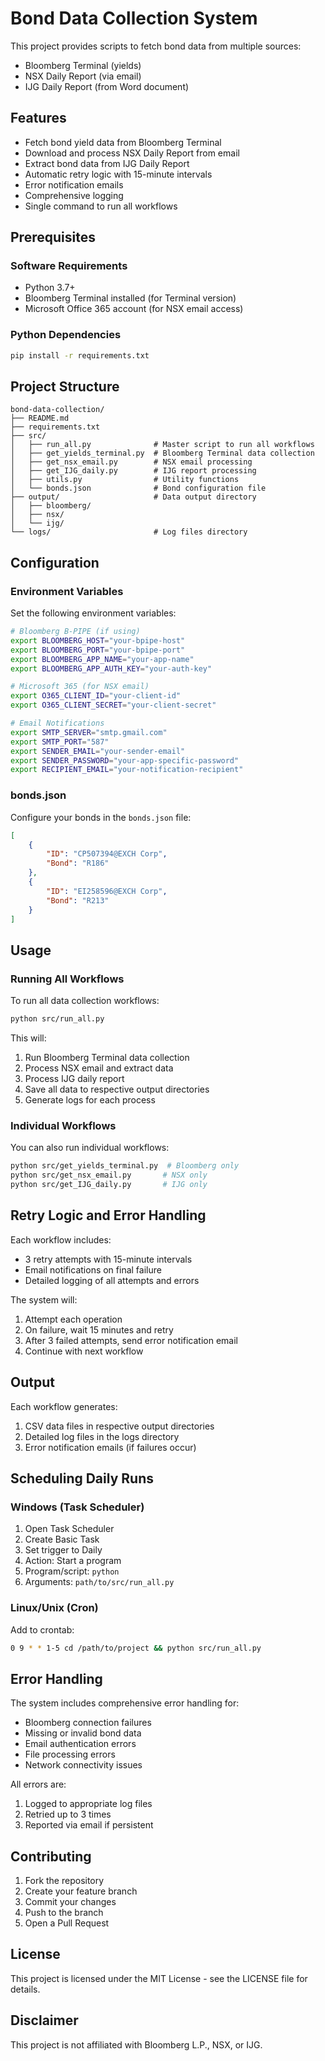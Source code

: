 # Bond Data Collection System

This project provides scripts to fetch bond data from multiple sources:
- Bloomberg Terminal (yields)
- NSX Daily Report (via email)
- IJG Daily Report (from Word document)

## Features

- Fetch bond yield data from Bloomberg Terminal
- Download and process NSX Daily Report from email
- Extract bond data from IJG Daily Report
- Automatic retry logic with 15-minute intervals
- Error notification emails
- Comprehensive logging
- Single command to run all workflows

## Prerequisites

### Software Requirements
- Python 3.7+
- Bloomberg Terminal installed (for Terminal version)
- Microsoft Office 365 account (for NSX email access)

### Python Dependencies
```bash
pip install -r requirements.txt
```

## Project Structure
```
bond-data-collection/
├── README.md
├── requirements.txt
├── src/
│   ├── run_all.py              # Master script to run all workflows
│   ├── get_yields_terminal.py  # Bloomberg Terminal data collection
│   ├── get_nsx_email.py        # NSX email processing
│   ├── get_IJG_daily.py        # IJG report processing
│   ├── utils.py                # Utility functions
│   └── bonds.json              # Bond configuration file
├── output/                     # Data output directory
│   ├── bloomberg/             
│   ├── nsx/
│   └── ijg/
└── logs/                       # Log files directory
```

## Configuration

### Environment Variables
Set the following environment variables:

```bash
# Bloomberg B-PIPE (if using)
export BLOOMBERG_HOST="your-bpipe-host"
export BLOOMBERG_PORT="your-bpipe-port"
export BLOOMBERG_APP_NAME="your-app-name"
export BLOOMBERG_APP_AUTH_KEY="your-auth-key"

# Microsoft 365 (for NSX email)
export O365_CLIENT_ID="your-client-id"
export O365_CLIENT_SECRET="your-client-secret"

# Email Notifications
export SMTP_SERVER="smtp.gmail.com"
export SMTP_PORT="587"
export SENDER_EMAIL="your-sender-email"
export SENDER_PASSWORD="your-app-specific-password"
export RECIPIENT_EMAIL="your-notification-recipient"
```

### bonds.json
Configure your bonds in the `bonds.json` file:
```json
[
    {
        "ID": "CP507394@EXCH Corp",
        "Bond": "R186"
    },
    {
        "ID": "EI258596@EXCH Corp",
        "Bond": "R213"
    }
]
```

## Usage

### Running All Workflows
To run all data collection workflows:
```bash
python src/run_all.py
```

This will:
1. Run Bloomberg Terminal data collection
2. Process NSX email and extract data
3. Process IJG daily report
4. Save all data to respective output directories
5. Generate logs for each process

### Individual Workflows
You can also run individual workflows:
```bash
python src/get_yields_terminal.py  # Bloomberg only
python src/get_nsx_email.py       # NSX only
python src/get_IJG_daily.py       # IJG only
```

## Retry Logic and Error Handling

Each workflow includes:
- 3 retry attempts with 15-minute intervals
- Email notifications on final failure
- Detailed logging of all attempts and errors

The system will:
1. Attempt each operation
2. On failure, wait 15 minutes and retry
3. After 3 failed attempts, send error notification email
4. Continue with next workflow

## Output

Each workflow generates:
1. CSV data files in respective output directories
2. Detailed log files in the logs directory
3. Error notification emails (if failures occur)

## Scheduling Daily Runs

### Windows (Task Scheduler)
1. Open Task Scheduler
2. Create Basic Task
3. Set trigger to Daily
4. Action: Start a program
5. Program/script: `python`
6. Arguments: `path/to/src/run_all.py`

### Linux/Unix (Cron)
Add to crontab:
```bash
0 9 * * 1-5 cd /path/to/project && python src/run_all.py
```

## Error Handling

The system includes comprehensive error handling for:
- Bloomberg connection failures
- Missing or invalid bond data
- Email authentication errors
- File processing errors
- Network connectivity issues

All errors are:
1. Logged to appropriate log files
2. Retried up to 3 times
3. Reported via email if persistent

## Contributing

1. Fork the repository
2. Create your feature branch
3. Commit your changes
4. Push to the branch
5. Open a Pull Request

## License

This project is licensed under the MIT License - see the LICENSE file for details.

## Disclaimer

This project is not affiliated with Bloomberg L.P., NSX, or IJG. 
